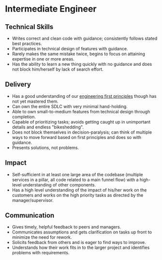# Intermediate Engineer

## Technical Skills

- Writes correct and clean code with guidance; consistently follows stated best practices.
- Participates in technical design of features with guidance.
- Rarely makes the same mistake twice, begins to focus on attaining expertise in one or more areas.
- Has the ability to learn a new thing quickly with no guidance and does not block him/herself by lack of search effort.

## Delivery

- Has a good understanding of our [engineering first principles](https://github.com/TableCheck-Labs/engineering-first-principles) though has not yet mastered them.
- Can own the entire SDLC with very minimal hand-holding.
- Able to own small-to-medium features from technical design through completion.
- Capable of prioritizing tasks; avoids getting caught up in unimportant details and endless "bikeshedding".
- Does not block themselves in decision-paralysis; can think of multiple ways to move forward based on first principles and does so with guidance.
- Presents solutions, not problems.

## Impact

- Self-sufficient in at least one large area of the codebase (multiple services in a pillar, all code related to a main funnel flow) with a high-level understanding of other components.
- Has a high level understanding of the impact of his/her work on the customers and works on the high priority tasks as directed by the manager/supervisor.

## Communication

- Gives timely, helpful feedback to peers and managers.
- Communicates assumptions and gets clarification on tasks up front to minimize the need for rework.
- Solicits feedback from others and is eager to find ways to improve.
- Understands how their work fits in to the larger project and identifies problems with requirements.
